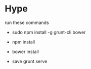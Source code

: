 Hype
========

run these commands

* sudo npm install -g grunt-cli bower

* npm install

* bower install

* save grunt serve

